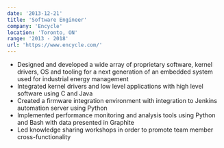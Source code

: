 ```yaml
---
date: '2013-12-21'
title: 'Software Engineer'
company: 'Encycle'
location: 'Toronto, ON'
range: '2013 - 2018'
url: 'https://www.encycle.com/'
---
```


- Designed and developed a wide array of proprietary software, kernel drivers, OS and tooling for a next generation of an embedded system used for industrial energy management
- Integrated kernel drivers and low level applications with high level software using C and Java
- Created a firmware integration environment with integration to Jenkins automation server using Python
- Implemented performance monitoring and analysis tools using Python and Bash with data presented in Graphite
- Led knowledge sharing workshops in order to promote team member cross-functionality
